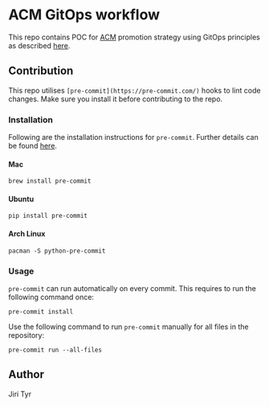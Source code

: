 # ACM GitOps workflow

This repo contains POC for
[ACM](https://www.redhat.com/en/technologies/management/advanced-cluster-management)
promotion strategy using GitOps principles as described
[here](https://github.com/finastra-engineering/gitops-acm-operator/blob/main/docs/promotion_strategy.md).

## Contribution

This repo utilises `[pre-commit](https://pre-commit.com/)` hooks to lint code
changes. Make sure you install it before contributing to the repo.

### Installation

Following are the installation instructions for `pre-commit`. Further details
can be found [here](https://pre-commit.com/#installation).

#### Mac

```shell
brew install pre-commit
```

#### Ubuntu

```shell
pip install pre-commit
```

#### Arch Linux

```shell
pacman -S python-pre-commit
```

### Usage

`pre-commit` can run automatically on every commit. This requires to run the
following command once:

```shell
pre-commit install
```

Use the following command to run `pre-commit` manually for all files in the
repository:

```shell
pre-commit run --all-files
```

## Author

Jiri Tyr
